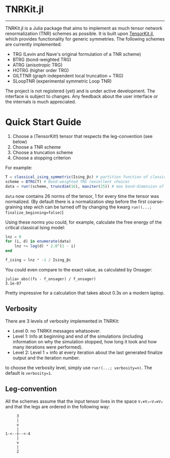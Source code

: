 # TNRKit.jl
---
TNRKit.jl is a Julia package that aims to implement as much tensor network renormalization (TNR) schemes as possible.
It is built upon
[TensorKit.jl](https://github.com/jutho/TensorKit.jl), which provides functionality for
generic symmetries.
The following schemes are currently implemented:
- TRG (Levin and Nave's original formulation of a TNR scheme) 
- BTRG (bond-weighted TRG)
- ATRG (anisotropic TRG)
- HOTRG (higher order TRG)
- GILTTNR (graph independent local truncation + TRG)
- SLoopTNR (experimental symmetric Loop TNR)

The project is not registered (yet) and is under active development. The interface is subject to changes. Any feedback about the user interface or the internals is much appreciated.

# Quick Start Guide
1. Choose a (TensorKit!) tensor that respects the leg-convention (see below)
2. Choose a TNR scheme
3. Choose a truncation scheme
4. Choose a stopping criterion

For example:
```julia
T = classical_ising_symmetric(Ising_βc) # partition function of classical Ising model at the critical point
scheme = BTRG(T) # Bond-weighted TRG (excellent choice)
data = run!(scheme, truncdim(16), maxiter(25)) # max bond-dimension of 16, for 25 iterations
```
`data` now contains 26 norms of the tensor, 1 for every time the tensor was normalized. (By default there is a normalization step before the first coarse-graining step wich can be turned off by changing the kwarg `run!(...; finalize_beginning=false)`)

Using these norms you could, for example, calculate the free energy of the critical classical Ising model:
```Julia
lnz = 0
for (i, d) in enumerate(data)
    lnz += log(d) * 2.0^(1 - i)
end

f_ising = lnz * -1 / Ising_βc
```
You could even compare to the exact value, as calculated by Onsager:
```julia-repl
julia> abs((fs - f_onsager) / f_onsager)
3.1e-07
```
Pretty impressive for a calculation that takes about 0.3s on a modern laptop.
## Verbosity
There are 3 levels of verbosity implemented in TNRKit:
- Level 0: no TNRKit messages whatsoever.
- Level 1: Info at beginning and end of the simulations (including information on why the simulation stopped, how long it took and how many iterations were performed).
- Level 2: Level 1 + info at every iteration about the last generated finalize output and the iteration number.
  
to choose the verbosity level, simply use `run!(...; verbosity=n)`. The default is `verbosity=1`.
## Leg-convention
All the schemes assume that the input tensor lives in the space `V₁⊗V₂←V₃⊗V₄` and that the legs are ordered in the following way:
```
     3
     |
     v
     |
1-<--┼--<-4
     |
     v
     |
     2
```
